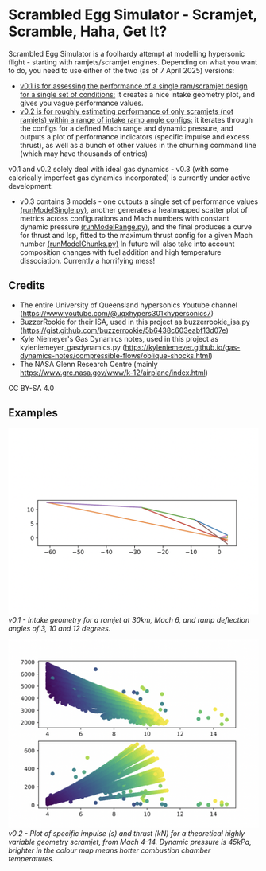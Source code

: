 # Scrambled Egg Simulator - Scramjet, Scramble, Haha, Get It?
Scrambled Egg Simulator is a foolhardy attempt at modelling hypersonic flight - starting with ramjets/scramjet engines. Depending on what you want to do, you need to use either of the two (as of 7 April 2025) versions:
- [v0.1 is for assessing the performance of a single ram/scramjet design for a single set of conditions:](https://github.com/PearBabyPlc/scrambled-egg-simulator/tree/main/v0.1) it creates a nice intake geometry plot, and gives you vague performance values.
- [v0.2 is for roughly estimating performance of only scramjets (not ramjets) within a range of intake ramp angle configs:](https://github.com/PearBabyPlc/scrambled-egg-simulator/tree/main/v0.2) it iterates through the configs for a defined Mach range and dynamic pressure, and outputs a plot of performance indicators (specific impulse and excess thrust), as well as a bunch of other values in the churning command line (which may have thousands of entries)

v0.1 and v0.2 solely deal with ideal gas dynamics - v0.3 (with some calorically imperfect gas dynamics incorporated) is currently under active development:
- v0.3 contains 3 models - one outputs a single set of performance values [(runModelSingle.py)](https://github.com/PearBabyPlc/scrambled-egg-simulator/blob/main/v0.3/runModelSingle.py), another generates a heatmapped scatter plot of metrics across configurations and Mach numbers with constant dynamic pressure [(runModelRange.py)](https://github.com/PearBabyPlc/scrambled-egg-simulator/blob/main/v0.3/runModelRange.py), and the final produces a curve for thrust and Isp, fitted to the maximum thrust config for a given Mach number [(runModelChunks.py)](https://github.com/PearBabyPlc/scrambled-egg-simulator/blob/main/v0.3/runModelChunks.py) In future will also take into account composition changes with fuel addition and high temperature dissociation. Currently a horrifying mess!

## Credits
- The entire University of Queensland hypersonics Youtube channel (https://www.youtube.com/@uqxhypers301xhypersonics7)
- BuzzerRookie for their ISA, used in this project as buzzerrookie_isa.py (https://gist.github.com/buzzerrookie/5b6438c603eabf13d07e)
- Kyle Niemeyer's Gas Dynamics notes, used in this project as kyleniemeyer_gasdynamics.py (https://kyleniemeyer.github.io/gas-dynamics-notes/compressible-flows/oblique-shocks.html)
- The NASA Glenn Research Centre (mainly https://www.grc.nasa.gov/www/k-12/airplane/index.html)

CC BY-SA 4.0

## Examples 
![v0.1 - Intake geometry for a ramjet at 30km, Mach 6, and ramp deflection angles of 3, 10 and 12 degrees](https://github.com/PearBabyPlc/scrambled-egg-simulator/blob/main/v0.1/intakeGeometry-30km-M6-3-10-12.png)
_v0.1 - Intake geometry for a ramjet at 30km, Mach 6, and ramp deflection angles of 3, 10 and 12 degrees._

![v0.2 - Plot of specific impulse (s) and thrust (kN) for a theoretical highly variable geometry scramjet, from Mach 4-14. Dynamic pressure is 45kPa, brighter in the colour map means hotter combustion chamber temperatures.](https://github.com/PearBabyPlc/scrambled-egg-simulator/blob/main/v0.2/Isp_Thrust_Mach%2045kPa.png)
_v0.2 - Plot of specific impulse (s) and thrust (kN) for a theoretical highly variable geometry scramjet, from Mach 4-14. Dynamic pressure is 45kPa, brighter in the colour map means hotter combustion chamber temperatures._
